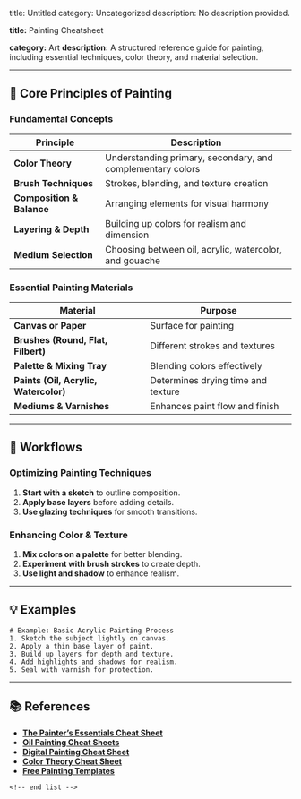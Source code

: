 title: Untitled
category: Uncategorized
description: No description provided.

**title:** Painting Cheatsheet

**category:** Art
**description:** A structured reference guide for painting, including essential techniques, color theory, and material selection.

---

## 🎨 **Core Principles of Painting**

### **Fundamental Concepts**

| Principle                       | Description                                                |
| ------------------------------- | ---------------------------------------------------------- |
| **Color Theory**          | Understanding primary, secondary, and complementary colors |
| **Brush Techniques**      | Strokes, blending, and texture creation                    |
| **Composition & Balance** | Arranging elements for visual harmony                      |
| **Layering & Depth**      | Building up colors for realism and dimension               |
| **Medium Selection**      | Choosing between oil, acrylic, watercolor, and gouache     |

### **Essential Painting Materials**

| Material                                    | Purpose                            |
| ------------------------------------------- | ---------------------------------- |
| **Canvas or Paper**                   | Surface for painting               |
| **Brushes (Round, Flat, Filbert)**    | Different strokes and textures     |
| **Palette & Mixing Tray**             | Blending colors effectively        |
| **Paints (Oil, Acrylic, Watercolor)** | Determines drying time and texture |
| **Mediums & Varnishes**               | Enhances paint flow and finish     |

---

## 🔄 **Workflows**

### **Optimizing Painting Techniques**

1. **Start with a sketch** to outline composition.
2. **Apply base layers** before adding details.
3. **Use glazing techniques** for smooth transitions.

### **Enhancing Color & Texture**

1. **Mix colors on a palette** for better blending.
2. **Experiment with brush strokes** to create depth.
3. **Use light and shadow** to enhance realism.

---

## 💡 **Examples**

```plaintext
# Example: Basic Acrylic Painting Process
1. Sketch the subject lightly on canvas.  
2. Apply a thin base layer of paint.  
3. Build up layers for depth and texture.  
4. Add highlights and shadows for realism.  
5. Seal with varnish for protection.  
```

---

## 📚 **References**

- **[The Painter’s Essentials Cheat Sheet](https://www.zippi.co.uk/thestudio/painters-cheat-sheet-infographic/)**
- **[Oil Painting Cheat Sheets](https://www.scribd.com/document/410784157/Oil-Painting-Cheat-Sheets)**
- **[Digital Painting Cheat Sheet](https://celiaagnes.com/2016/12/06/digital-painting-cheat-sheet/)**
- **[Color Theory Cheat Sheet](https://www.pinterest.de/pin/color-cheat-sheet--547328160975840828/)**
- **[Free Painting Templates](https://www.canva.com/templates/s/painting/)**

```
<!-- end list -->
```